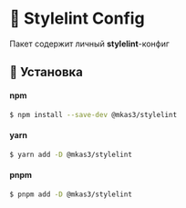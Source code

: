 # 🍄 Stylelint Config

Пакет содержит личный **stylelint**-конфиг

## 🚀 Установка

#### npm
```bash
$ npm install --save-dev @mkas3/stylelint
```

#### yarn
```bash
$ yarn add -D @mkas3/stylelint
```

#### pnpm
```bash
$ pnpm add -D @mkas3/stylelint
```
